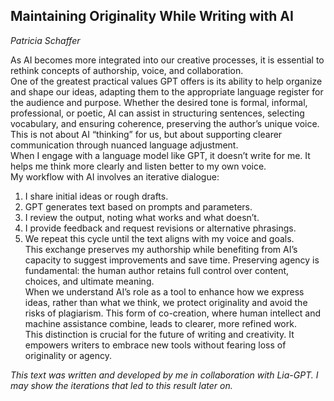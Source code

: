 ## Maintaining Originality While Writing with AI

*Patricia Schaffer*

As AI becomes more integrated into our creative processes, it is essential to rethink concepts of authorship, voice, and collaboration.  
One of the greatest practical values GPT offers is its ability to help organize and shape our ideas, adapting them to the appropriate language register for the audience and purpose. Whether the desired tone is formal, informal, professional, or poetic, AI can assist in structuring sentences, selecting vocabulary, and ensuring coherence, preserving the author’s unique voice. This is not about AI “thinking” for us, but about supporting clearer communication through nuanced language adjustment.  
When I engage with a language model like GPT, it doesn’t write for me. It helps me think more clearly and listen better to my own voice.  
My workflow with AI involves an iterative dialogue:  
1. I share initial ideas or rough drafts.  
2. GPT generates text based on prompts and parameters.  
3. I review the output, noting what works and what doesn’t.  
4. I provide feedback and request revisions or alternative phrasings.  
5. We repeat this cycle until the text aligns with my voice and goals.  
This exchange preserves my authorship while benefiting from AI’s capacity to suggest improvements and save time. Preserving agency is fundamental: the human author retains full control over content, choices, and ultimate meaning.  
When we understand AI’s role as a tool to enhance how we express ideas, rather than what we think, we protect originality and avoid the risks of plagiarism. This form of co-creation, where human intellect and machine assistance combine, leads to clearer, more refined work.  
This distinction is crucial for the future of writing and creativity. It empowers writers to embrace new tools without fearing loss of originality or agency.

*This text was written and developed by me in collaboration with Lia-GPT. I may show the iterations that led to this result later on.*  
